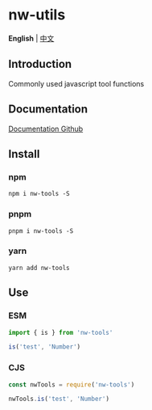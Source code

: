 # nw-utils


**English** | [中文](./README.zh-CN.md)

## Introduction

Commonly used javascript tool functions

## Documentation

[Documentation Github](https://wallowyou.github.io/modules.html)


## Install

### npm

```shell
npm i nw-tools -S
```

### pnpm

```shell
pnpm i nw-tools -S
```

### yarn

```shell
yarn add nw-tools
```

## Use

### ESM

```ts
import { is } from 'nw-tools'

is('test', 'Number')
```

### CJS

```js
const nwTools = require('nw-tools')

nwTools.is('test', 'Number')
```



